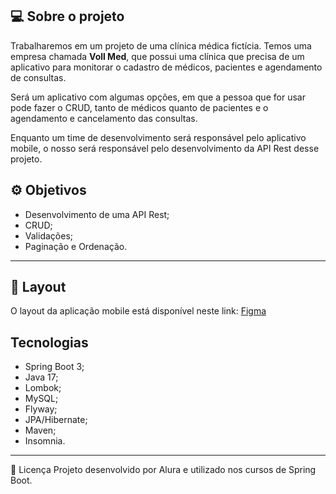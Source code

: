 ## 💻 Sobre o projeto
Trabalharemos em um projeto de uma clínica médica fictícia. Temos uma empresa chamada **Voll Med**, que possui uma clínica que precisa de um aplicativo para monitorar o cadastro de médicos, pacientes e agendamento de consultas.

Será um aplicativo com algumas opções, em que a pessoa que for usar pode fazer o CRUD, tanto de médicos quanto de pacientes e o agendamento e cancelamento das consultas.

Enquanto um time de desenvolvimento será responsável pelo aplicativo mobile, o nosso será responsável pelo desenvolvimento da API Rest desse projeto.

## ⚙️ Objetivos

- Desenvolvimento de uma API Rest;
- CRUD;
- Validações;
- Paginação e Ordenação.

---
## 🎨 Layout
O layout da aplicação mobile está disponível neste link: [Figma](https://www.figma.com/file/N4CgpJqsg7gjbKuDmra3EV/Voll.med)


## Tecnologias

- Spring Boot 3;
- Java 17;
- Lombok;
- MySQL;
- Flyway;
- JPA/Hibernate;
- Maven;
- Insomnia.

---
📝 Licença
Projeto desenvolvido por Alura e utilizado nos cursos de Spring Boot.

